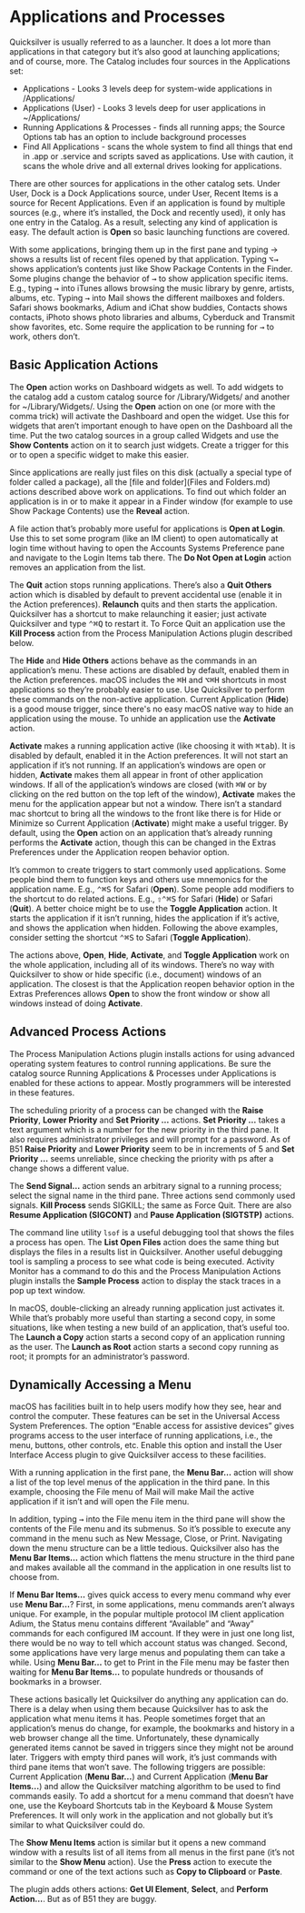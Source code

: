 # Applications and Processes

Quicksilver is usually referred to as a launcher. It does a lot more than applications in that category but it’s also good at launching applications; and of course, more. The Catalog includes four sources in the Applications set:

- Applications - Looks 3 levels deep for system-wide applications in /Applications/ 
- Applications (User) - Looks 3 levels deep for user applications in ~/Applications/
- Running Applications & Processes - finds all running apps; the Source Options tab has an option to include background processes 
- Find All Applications - scans the whole system to find all things that end in .app or .service and scripts saved as applications. Use with caution, it scans the whole drive and all external drives looking for applications.

There are other sources for applications in the other catalog sets. Under User, Dock is a Dock Applications source, under User, Recent Items  is a source for Recent Applications. Even if an application is found by multiple sources (e.g., where it’s installed, the Dock and recently used), it only has one entry in the Catalog. As a result, selecting any kind of application is easy. The default action is **Open** so basic launching functions are covered.

With some applications, bringing them up in the first pane and typing → shows a results list of recent files opened by that application. Typing <kbd>⌥</kbd><kbd>→</kbd> shows application’s contents just like Show Package Contents in the Finder. Some plugins change the behavior of <kbd>→</kbd> to show application specific items. E.g., typing <kbd>→</kbd> into iTunes allows browsing the music library by genre, artists, albums, etc. Typing <kbd>→</kbd> into Mail shows the different mailboxes and folders. Safari shows bookmarks, Adium and iChat show buddies, Contacts shows contacts, iPhoto shows photo libraries and albums, Cyberduck and Transmit show favorites, etc. Some require the application to be running for <kbd>→</kbd> to work, others don’t. 

## Basic Application Actions

The **Open** action works on Dashboard widgets as well. To add widgets to the catalog add a custom catalog source for /Library/Widgets/ and another for ~/Library/Widgets/. Using the **Open** action on one (or more with the comma trick) will activate the Dashboard and open the widget. Use this for widgets that aren’t important enough to have open on the Dashboard all the time. Put the two catalog sources in a group called Widgets and use the **Show Contents** action on it to search just widgets. Create a trigger for this or  to open a specific widget to make this easier.

Since applications are really just files on this disk (actually a special type of folder called a package), all the [file and folder](Files and Folders.md) actions described above work on applications. To find out which folder an application is in or to make it appear in a Finder window (for example to use Show Package Contents) use the **Reveal** action.

A file action that’s probably more useful for applications is **Open at Login**. Use this to set some program (like an IM client) to open automatically at login time without having to open the Accounts Systems Preference pane and navigate to the Login Items tab there. The **Do Not Open at Login** action removes an application from the list.

The **Quit** action stops running applications. There’s also a **Quit Others** action which is disabled by default to prevent accidental use (enable it in the Action preferences). **Relaunch** quits and then starts the application.  Quicksilver has a shortcut to make relaunching it easier; just activate Quicksilver and type <kbd>⌃</kbd><kbd>⌘</kbd><kbd>Q</kbd> to restart it. To Force Quit an application use the **Kill Process** action from the Process Manipulation Actions plugin described below.

The **Hide** and **Hide Others** actions behave as the commands in an application’s menu. These actions are disabled by default, enabled them in the Action preferences. macOS includes the <kbd>⌘</kbd><kbd>H</kbd> and <kbd>⌥</kbd><kbd>⌘</kbd><kbd>H</kbd> shortcuts in most applications so they’re probably easier to use. Use Quicksilver to perform these commands on the non-active application. Current Application (**Hide**) is a good mouse trigger, since there's no easy macOS native way to hide an application using the mouse. To unhide an application use the  **Activate** action.

**Activate** makes a running application active (like choosing it with <kbd>⌘</kbd><kbd>tab</kbd>).  It is disabled by default, enabled it in the Action preferences. It will not start an application if it’s not running. If an application’s windows are open or hidden, **Activate** makes them all appear in front of other application windows. If all of the application’s windows are closed (with <kbd>⌘</kbd><kbd>W</kbd> or by clicking on the red button on the top left of the window), **Activate** makes the menu for the application appear but not a window. There isn’t a standard mac shortcut to bring all the windows to the front like there is for Hide or Minimize so Current Application (**Activate**) might make a useful trigger. By default, using the **Open** action on an application that’s already running performs the **Activate** action, though this can be changed in the Extras Preferences under the Application reopen behavior option.

It’s common to create triggers to start commonly used applications. Some people bind them to function keys and others use mnemonics for the application name. E.g., <kbd>⌃</kbd><kbd>⌘</kbd><kbd>S</kbd> for Safari (**Open**). Some people add modifiers to the shortcut to do related actions. E.g., <kbd>⇧</kbd><kbd>⌃</kbd><kbd>⌘</kbd><kbd>S</kbd> for Safari (**Hide**) or Safari (**Quit**). A better choice might be to use the **Toggle Application** action. It starts the application if it isn’t running, hides the application if it’s active, and shows the application when hidden. Following the above examples, consider setting the shortcut <kbd>⌃</kbd><kbd>⌘</kbd><kbd>S</kbd> to Safari (**Toggle Application**). 

The actions above, **Open**, **Hide**, **Activate**, and **Toggle Application** work on the whole application, including all of its windows.  There’s no way with Quicksilver to show or hide specific (i.e., document) windows of an application. The closest is that the Application reopen behavior option in the Extras Preferences allows **Open** to show the front window or show all windows instead of doing **Activate**.

## Advanced Process Actions 

The Process Manipulation Actions plugin installs actions for using advanced operating system features to control running applications. Be sure the catalog source Running Applications & Processes under Applications is enabled for these actions to appear. Mostly programmers will be interested in these features.

The scheduling priority of a process can be changed with the **Raise Priority**, **Lower Priority** and **Set Priority …** actions. **Set Priority …** takes a text argument which is a number for the new priority in the third pane. It also requires administrator privileges and will prompt for a password. As of B51 **Raise Priority** and **Lower Priority** seem to be in increments of 5 and **Set Priority …** seems unreliable, since checking the priority with ps after a change shows a different value.

The **Send Signal…** action sends an arbitrary signal to a running process; select the signal name in the third pane. Three actions send commonly used signals. **Kill Process** sends SIGKILL; the same as Force Quit. There are also **Resume Application (SIGCONT)** and **Pause Application (SIGTSTP)** actions.

The command line utility `lsof` is a useful debugging tool that shows the files a process has open. The **List Open Files** action does the same thing but displays the files in a results list in Quicksilver. Another useful debugging tool is sampling a process to see what code is being executed. Activity Monitor has a command to do this and the Process Manipulation Actions plugin installs the **Sample Process** action to display the stack traces in a pop up text window.

In macOS, double-clicking an already running application just activates it. While that’s probably more useful than starting a second copy, in some situations, like when testing a new build of an application, that’s useful too. The **Launch a Copy** action starts a second copy of an application running as the user. The **Launch as Root** action starts a second copy running as root; it prompts for an administrator’s password.

## Dynamically Accessing a Menu

macOS has facilities built in to help users modify how they see, hear and control the computer. These features can be set in the Universal Access System Preferences. The option “Enable access for assistive devices” gives programs access to the user interface of running applications, i.e., the menu, buttons, other controls, etc. Enable this option and install the User Interface Access plugin to give Quicksilver access to these facilities.

With a running application in the first pane, the **Menu Bar…** action will show a list of the top level menus of the application in the third pane. In this example, choosing the File menu of Mail will make Mail the active application if it isn’t and will open the File menu. 

In addition, typing <kbd>→</kbd> into the File menu item in the third pane will show the contents of the File menu and its submenus. So it’s possible to execute any command in the menu such as New Message, Close, or Print. Navigating down the menu structure can be a little tedious. Quicksilver also has the **Menu Bar Items…** action which flattens the menu structure in the third pane and makes available all the command in the application in one results list to choose from. 

If **Menu Bar Items…** gives quick access to every menu command why ever use **Menu Bar…**? First, in some applications, menu commands aren’t always unique. For example, in the popular multiple protocol IM client application Adium, the Status menu contains different “Available” and “Away” commands for each configured IM account. If they were in just one long list, there would be no way to tell which account status was changed. Second, some applications have very large menus and populating them can take a while. Using **Menu Bar…** to get to Print in the File menu may be faster then waiting for **Menu Bar Items…** to populate hundreds or thousands of bookmarks in a browser.

These actions basically let Quicksilver do anything any application can do. There is a delay when using them because Quicksilver has to ask the application what menu items it has. People sometimes forget that an application’s menus do change, for example, the bookmarks and history in a web browser change all the time. Unfortunately, these dynamically generated items cannot be saved in triggers since they might not be around later. Triggers with empty third panes will work, it’s just commands with third pane items that won’t save. The following triggers are possible: Current Application (**Menu Bar...**) and Current Application (**Menu Bar Items...**) and allow the Quicksilver matching algorithm to be used to find commands easily. To add a shortcut for a menu command that doesn’t have one, use the Keyboard Shortcuts tab in the Keyboard & Mouse System Preferences. It will only work in the application and not globally but it’s similar to what Quicksilver could do.

The **Show Menu Items** action is similar but it opens a new command window with a results list of all items from all menus in the first pane (it’s not similar to the **Show Menu** action). Use the **Press** action to execute the command or one of the text actions such as **Copy to Clipboard** or **Paste**. 

The plugin adds others actions: **Get UI Element**, **Select**, and **Perform Action…**. But as of B51 they are buggy.
